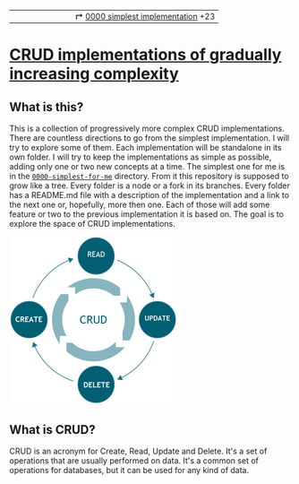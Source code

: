 <table>
  <tr>
    <td>&nbsp; &nbsp; &nbsp; &nbsp; &nbsp; &nbsp; &nbsp; &nbsp; &nbsp;</td>
    <td>&nbsp; &nbsp; &nbsp;</td>
    <td><b>↱</b> <a href="./0000-simplest-for-me/README.md">0000 simplest implementation</a> +23</td>
  </tr>
</table>

# [CRUD implementations of gradually increasing complexity](https://github.com/UniBreakfast/crud-of-increasing-complexity)

## What is this?

This is a collection of progressively more complex CRUD implementations. There are countless directions to go from the simplest implementation. I will try to explore some of them. Each implementation will be standalone in its own folder. I will try to keep the implementations as simple as possible, adding only one or two new concepts at a time. The simplest one for me is in the [`0000-simplest-for-me`](0000-simplest-for-me/README.md) directory. From it this repository is supposed to grow like a tree. Every folder is a node or a fork in its branches. Every folder has a README.md file with a description of the implementation and a link to the next one or, hopefully, more then one. Each of those will add some feature or two to the previous implementation it is based on. The goal is to explore the space of CRUD implementations.

![CRUD](crud.png)

## What is CRUD?

CRUD is an acronym for Create, Read, Update and Delete. It's a set of operations that are usually performed on data. It's a common set of operations for databases, but it can be used for any kind of data.
